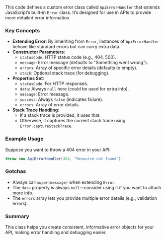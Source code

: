 This code defines a custom error class called `ApiErrorHandler` that extends JavaScript’s built-in `Error` class. It’s designed for use in APIs to provide more detailed error information.

### Key Concepts

- **Extending Error**: By inheriting from `Error`, instances of `ApiErrorHandler` behave like standard errors but can carry extra data.
- **Constructor Parameters**:
  - `statusCode`: HTTP status code (e.g., 404, 500).
  - `message`: Error message (defaults to "Something went wrong").
  - `errors`: Array of specific error details (defaults to empty).
  - `stack`: Optional stack trace (for debugging).
- **Properties Set**:
  - `statusCode`: For HTTP responses.
  - `data`: Always `null` here (could be used for extra info).
  - `message`: Error message.
  - `success`: Always `false` (indicates failure).
  - `errors`: Array of error details.
- **Stack Trace Handling**:
  - If a stack trace is provided, it uses that.
  - Otherwise, it captures the current stack trace using `Error.captureStackTrace`.

### Example Usage

Suppose you want to throw a 404 error in your API:

````javascript
throw new ApiErrorHandler(404, "Resource not found");
````

### Gotchas

- Always call `super(message)` when extending `Error`.
- The `data` property is always `null`—consider using it if you want to attach more info.
- The `errors` array lets you provide multiple error details (e.g., validation errors).

### Summary

This class helps you create consistent, informative error objects for your API, making error handling and debugging easier.